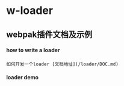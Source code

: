 # w-loader
##  webpak插件文档及示例  

#### how to write a loader   
    如何开发一个loader [文档地址](/loader/DOC.md)

#### loader demo    
